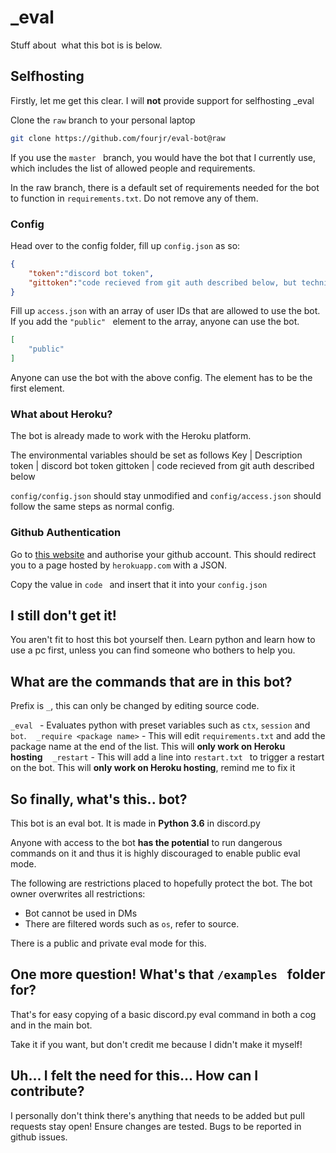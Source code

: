 # _eval
Stuff about  what this bot is is below. 

## Selfhosting
Firstly, let me get this clear. I will **not** provide support for selfhosting _eval

Clone the `raw` branch to your personal laptop
```bash
git clone https://github.com/fourjr/eval-bot@raw
```

If you use the `master ` branch, you would have the bot that I currently use, which includes the list of allowed people and requirements.

In the raw branch, there is a default set of requirements needed for the bot to function in `requirements.txt`. Do not remove any of them.

### Config
Head over to the config folder, fill up `config.json` as so:
```json
{
	"token":"discord bot token",
	"gittoken":"code recieved from git auth described below, but technically this is useless :/"
}
```
Fill up `access.json` with an array of user IDs that are allowed to use the bot. If you add the `"public" ` element to the array, anyone can use the bot.
```json
[
	"public"
]
```
Anyone can use the bot with the above config. The element has to be the first element.

### What about Heroku?
The bot is already made to work with the Heroku platform.

The environmental variables should be set as follows
Key | Description 
token | discord bot token
gittoken | code recieved from git auth described below

`config/config.json` should stay unmodified and `config/access.json` should follow the same steps as normal config.

### Github Authentication
Go to [this website](soontm.com) and authorise your github account. This should redirect you to a page hosted by `herokuapp.com` with a JSON.

Copy the value in `code ` and insert that it into your `config.json`

## I still don't get it!
You aren't fit to host this bot yourself then. Learn python and learn how to use a pc first, unless you can find someone who bothers to help you.

## What are the commands that are in this bot?
Prefix is `_`, this can only be changed by editing source code.

`_eval ` - Evaluates python with preset variables such as `ctx`, `session` and `bot`.    
`_require <package name>` - This will edit `requirements.txt` and add the package name at the end of the list. This will **only work on Heroku hosting**    
`_restart` - This will add a line into `restart.txt ` to trigger a restart on the bot. This will **only work on Heroku hosting**, remind me to fix it

## So finally, what's this.. bot?
This bot is an eval bot. It is made in **Python 3.6** in discord.py

Anyone with access to the bot **has the potential** to run dangerous commands on it and thus it is highly discouraged to enable public eval mode.

The following are restrictions placed to hopefully protect the bot. The bot owner overwrites all restrictions:
- Bot cannot be used in DMs
- There are filtered words such as `os`, refer to source.

There is a public and private eval mode for this.

## One more question! What's that `/examples ` folder for?
That's for easy copying of a basic discord.py eval command in both a cog and in the main bot.

Take it if you want, but don't credit me because I didn't make it myself!

## Uh... I felt the need for this... How can I contribute?
I personally don't think there's anything that needs to be added but pull requests stay open! Ensure changes are tested. Bugs to be reported in github issues.